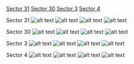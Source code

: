 [Sector 31](#sector31)
[Sector 30](#sector30)
[Sector 3](#sector3)
[Sector 4](#sector4)

<a name = "sector31"></a>
Sector 31
![alt text](/tt/WASP-139_Sector_31/WASP-139_Sector_31_a_TimeSeries.png)
![alt text](/tt/WASP-139_Sector_31/WASP-139_Sector_31_b_FoldedLightCurve.png)
![alt text](/tt/WASP-139_Sector_31/WASP-139_Sector_31_b_IndividualTransitsWithFit.png)
![alt text](/tt/WASP-139_Sector_31/WASP-139_Sector_31_c_TimingResiduals.png)

<a name = "sector30"></a>
Sector 30
![alt text](/tt/WASP-139_Sector_30/WASP-139_Sector_30_a_TimeSeries.png)
![alt text](/tt/WASP-139_Sector_30/WASP-139_Sector_30_b_FoldedLightCurve.png)
![alt text](/tt/WASP-139_Sector_30/WASP-139_Sector_30_b_IndividualTransitsWithFit.png)
![alt text](/tt/WASP-139_Sector_30/WASP-139_Sector_30_c_TimingResiduals.png)

<a name = "sector3"></a>
Sector 3
![alt text](/tt/WASP-139_Sector_3/WASP-139_Sector_3_a_TimeSeries.png)
![alt text](/tt/WASP-139_Sector_3/WASP-139_Sector_3_b_FoldedLightCurve.png)
![alt text](/tt/WASP-139_Sector_3/WASP-139_Sector_3_b_IndividualTransitsWithFit.png)
![alt text](/tt/WASP-139_Sector_3/WASP-139_Sector_3_c_TimingResiduals.png)

<a name = "sector4"></a>
Sector 4
![alt text](/tt/WASP-139_Sector_4/WASP-139_Sector_4_a_TimeSeries.png)
![alt text](/tt/WASP-139_Sector_4/WASP-139_Sector_4_b_FoldedLightCurve.png)
![alt text](/tt/WASP-139_Sector_4/WASP-139_Sector_4_b_IndividualTransitsWithFit.png)
![alt text](/tt/WASP-139_Sector_4/WASP-139_Sector_4_c_TimingResiduals.png)

